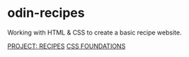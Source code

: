 # odin-recipes
Working with HTML & CSS to create a basic recipe website.

<a href ="https://www.theodinproject.com/paths/foundations/courses/foundations/lessons/recipes">PROJECT: RECIPES</a>
<a href ="https://www.theodinproject.com/paths/foundations/courses/foundations/lessons/css-foundations">CSS FOUNDATIONS</a>